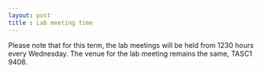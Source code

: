 ```yaml
---
layout: post
title : Lab meeting time 
---
```


Please note that for this term, the lab meetings will be held from 1230 hours every Wednesday. The venue for the lab meeting remains the same, TASC1 9408. 
